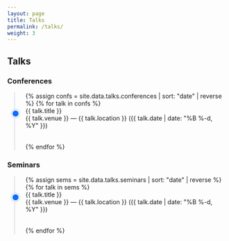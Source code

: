 ```yaml
---
layout: page
title: Talks
permalink: /talks/
weight: 3
---
```


<h2 class="mb-4">Talks</h2>

<style>
.timeline {
  position: relative;
  border-left: 2px solid #dee2e6; /* the white/gray line */
  margin-left: 1rem;
  padding-left: 1.5rem;
}

.timeline-item {
  position: relative;
  margin-bottom: 2rem;
}

.timeline-item::before {
  content: "";
  position: absolute;
  left: -32px; /* centers the dot on the 2px line */
  top: 6px;
  width: 14px;
  height: 14px;
  background-color: #0d6efd; /* Bootstrap primary blue */
  border-radius: 50%;
  border: 2px solid #fff; /* makes the dot pop */
  box-shadow: 0 0 0 2px #dee2e6; /* optional, to blend with line */
}
</style>

<h3 class="mt-4">Conferences</h3>
<div class="timeline">
  {% assign confs = site.data.talks.conferences | sort: "date" | reverse %}
  {% for talk in confs %}
    <div class="timeline-item">
      <div class="fw-bold">{{ talk.title }}</div>
      <div class="text-muted small">
        {{ talk.venue }} — {{ talk.location }}  
        ({{ talk.date | date: "%B %-d, %Y" }})
      </div>
    </div>
  {% endfor %}
</div>

<h3 class="mt-4">Seminars</h3>
<div class="timeline">
  {% assign sems = site.data.talks.seminars | sort: "date" | reverse %}
  {% for talk in sems %}
    <div class="timeline-item">
      <div class="fw-bold">{{ talk.title }}</div>
      <div class="text-muted small">
        {{ talk.venue }} — {{ talk.location }}  
        ({{ talk.date | date: "%B %-d, %Y" }})
      </div>
    </div>
  {% endfor %}
</div>